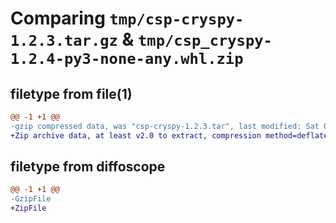 # Comparing `tmp/csp-cryspy-1.2.3.tar.gz` & `tmp/csp_cryspy-1.2.4-py3-none-any.whl.zip`

## filetype from file(1)

```diff
@@ -1 +1 @@
-gzip compressed data, was "csp-cryspy-1.2.3.tar", last modified: Sat Oct 21 10:15:00 2023, max compression
+Zip archive data, at least v2.0 to extract, compression method=deflate
```

## filetype from diffoscope

```diff
@@ -1 +1 @@
-GzipFile
+ZipFile
```

